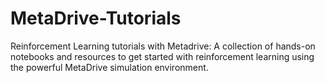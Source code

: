 # MetaDrive-Tutorials
Reinforcement Learning tutorials with Metadrive: A collection of hands-on notebooks and resources to get started with reinforcement learning using the powerful MetaDrive simulation environment.
